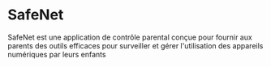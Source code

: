 # SafeNet
SafeNet est une application de contrôle parental conçue pour fournir aux parents des outils efficaces pour surveiller et gérer l'utilisation des appareils numériques par leurs enfants
